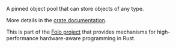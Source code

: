 A pinned object pool that can store objects of any type.

More details in the [crate documentation](https://docs.rs/blind_pool/).

This is part of the [Folo project](https://github.com/folo-rs/folo) that provides mechanisms for
high-performance hardware-aware programming in Rust.